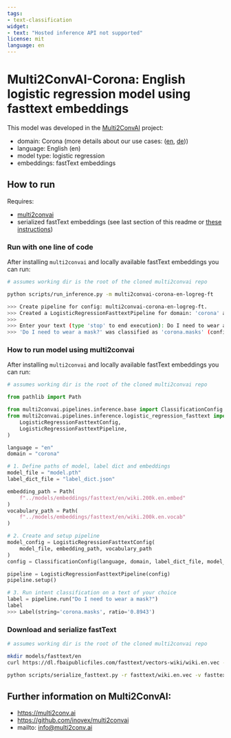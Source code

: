 ```yaml
---
tags:
- text-classification
widget:
- text: "Hosted inference API not supported"
license: mit
language: en
---
```


# Multi2ConvAI-Corona: English logistic regression model using fasttext embeddings

This model was developed in the [Multi2ConvAI](https://multi2conv.ai) project:
- domain: Corona (more details about our use cases: ([en](https://multi2convai/en/blog/use-cases), [de](https://multi2convai/en/blog/use-cases)))
- language: English (en)
- model type: logistic regression
- embeddings: fastText embeddings

## How to run

Requires: 
- [multi2convai](https://github.com/inovex/multi2convai)
- serialized fastText embeddings (see last section of this readme or [these instructions](https://github.com/inovex/multi2convai/models/embeddings.README.md))

### Run with one line of code

After installing `multi2convai` and locally available fastText embeddings you can run:

````bash
# assumes working dir is the root of the cloned multi2convai repo

python scripts/run_inference.py -m multi2convai-corona-en-logreg-ft

>>> Create pipeline for config: multi2convai-corona-en-logreg-ft.
>>> Created a LogisticRegressionFasttextPipeline for domain: 'corona' and language 'en'.
>>> 
>>> Enter your text (type 'stop' to end execution): Do I need to wear a mask?
>>> 'Do I need to wear a mask?' was classified as 'corona.masks' (confidence: 0.8943)
````

### How to run model using multi2convai 

After installing `multi2convai` and locally available fastText embeddings you can run:

````python
# assumes working dir is the root of the cloned multi2convai repo

from pathlib import Path

from multi2convai.pipelines.inference.base import ClassificationConfig
from multi2convai.pipelines.inference.logistic_regression_fasttext import (
    LogisticRegressionFasttextConfig,
    LogisticRegressionFasttextPipeline,
)

language = "en"
domain = "corona"

# 1. Define paths of model, label dict and embeddings
model_file = "model.pth"
label_dict_file = "label_dict.json"

embedding_path = Path(
    f"../models/embeddings/fasttext/en/wiki.200k.en.embed"
)
vocabulary_path = Path(
    f"../models/embeddings/fasttext/en/wiki.200k.en.vocab"
)

# 2. Create and setup pipeline
model_config = LogisticRegressionFasttextConfig(
    model_file, embedding_path, vocabulary_path
)
config = ClassificationConfig(language, domain, label_dict_file, model_config)

pipeline = LogisticRegressionFasttextPipeline(config)
pipeline.setup()

# 3. Run intent classification on a text of your choice
label = pipeline.run("Do I need to wear a mask?")
label
>>> Label(string='corona.masks', ratio='0.8943')
````

### Download and serialize fastText
````bash
# assumes working dir is the root of the cloned multi2convai repo

mkdir models/fasttext/en
curl https://dl.fbaipublicfiles.com/fasttext/vectors-wiki/wiki.en.vec --output models/fasttext/en/wiki.en.vec

python scripts/serialize_fasttext.py -r fasttext/wiki.en.vec -v fasttext/en/wiki.200k.en.vocab -e fasttext/en/wiki.200k.en.embed -n 200000


````

## Further information on Multi2ConvAI:
- https://multi2conv.ai
- https://github.com/inovex/multi2convai
- mailto: info@multi2conv.ai